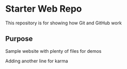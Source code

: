# Starter Web Repo

This repository is for showing how Git and GitHub work

## Purpose

Sample website with plenty of files for demos

Adding another line for karma